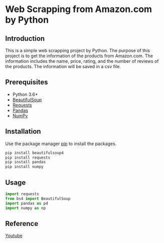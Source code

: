# Web Scrapping from Amazon.com by Python

## Introduction

This is a simple web scrapping project by Python. The purpose of this project is to get the information of the products from Amazon.com. The information includes the name, price, rating, and the number of reviews of the products. The information will be saved in a csv file.

## Prerequisites

- Python 3.6+
- [BeautifulSoup](https://www.crummy.com/software/BeautifulSoup/bs4/doc/)
- [Requests](https://requests.readthedocs.io/en/master/)
- [Pandas](https://pandas.pydata.org/)
- [NumPy](https://numpy.org/)

## Installation

Use the package manager [pip](https://pip.pypa.io/en/stable/) to install the packages.

```bash
pip install beautifulsoup4
pip install requests
pip install pandas
pip install numpy
```

## Usage

```python
import requests
from bs4 import BeautifulSoup
import pandas as pd
import numpy as np
```

## Reference

[Youtube](https://youtu.be/2hPCX-p_X8Q)

```

```